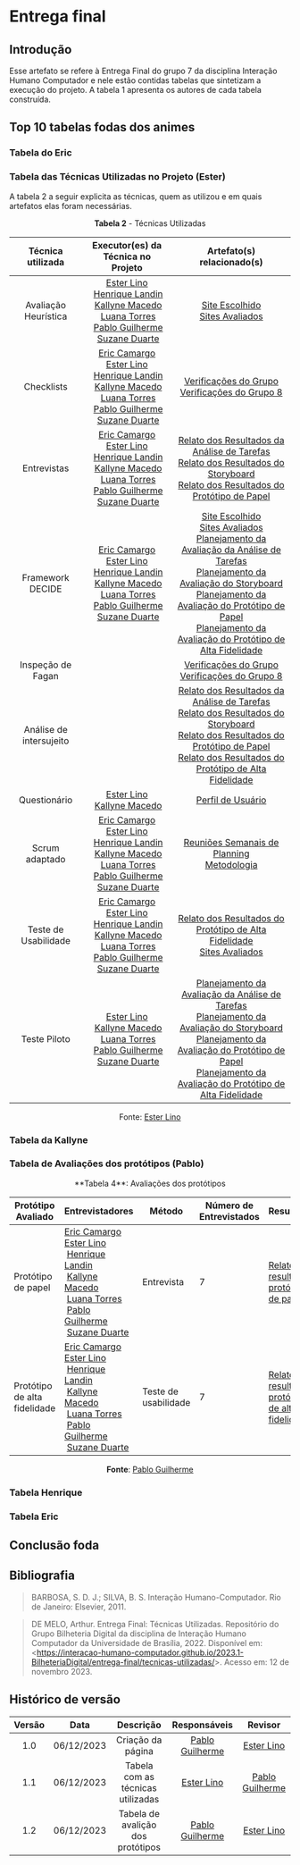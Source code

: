 # **Entrega final**

## Introdução

Esse artefato se refere à Entrega Final do grupo 7 da disciplina Interação Humano Computador e nele estão contidas tabelas que sintetizam a execução do projeto. A tabela 1 apresenta os autores de cada tabela construída.

## Top 10 tabelas fodas dos animes

### Tabela do Eric

### Tabela das Técnicas Utilizadas no Projeto (Ester)

A tabela 2 a seguir explicita as técnicas, quem as utilizou e em quais artefatos elas foram necessárias.

<center>

**Tabela 2** - Técnicas Utilizadas

|  Técnica utilizada  |  Executor(es) da Técnica no Projeto  |  Artefato(s) relacionado(s)  |
|  :---------------:  |  :--------------------------------:  |  :------------------------:  |
|  Avaliação Heurística  |  [Ester Lino](https://github.com/esteerlino)<br>  [Henrique Landin](https://github.com/henriqtorresl)<br> [Kallyne Macedo](https://github.com/kalipassos)<br>  [Luana Torres](https://github.com/luanatorress)<br>  [Pablo Guilherme](https://github.com/PabloGJBS)<br>  [Suzane Duarte](https://github.com/suzaneduarte)  |  [Site Escolhido](https://interacao-humano-computador.github.io/2023.2-OnlineJudge/primeira-entrega/site-escolhido/)<br> [Sites Avaliados](https://interacao-humano-computador.github.io/2023.2-OnlineJudge/primeira-entrega/sites-avaliados/)  |
|     Checklists      |  [Eric Camargo](https://github.com/ericcs10)<br> [Ester Lino](https://github.com/esteerlino)<br>  [Henrique Landin](https://github.com/henriqtorresl)<br> [Kallyne Macedo](https://github.com/kalipassos)<br>  [Luana Torres](https://github.com/luanatorress)<br>  [Pablo Guilherme](https://github.com/PabloGJBS)<br>  [Suzane Duarte](https://github.com/suzaneduarte) |  [Verificações do Grupo](https://interacao-humano-computador.github.io/2023.2-OnlineJudge/verificacao/grupo_7/planejamento-verificacao/)<br> [Verificações do Grupo 8](https://interacao-humano-computador.github.io/2023.2-OnlineJudge/verificacao/grupo_8/etapa_1/planejamento-verificacao/)  |
|  Entrevistas  | [Eric Camargo](https://github.com/ericcs10)<br> [Ester Lino](https://github.com/esteerlino)<br>  [Henrique Landin](https://github.com/henriqtorresl)<br> [Kallyne Macedo](https://github.com/kalipassos)<br>  [Luana Torres](https://github.com/luanatorress)<br>  [Pablo Guilherme](https://github.com/PabloGJBS)<br>  [Suzane Duarte](https://github.com/suzaneduarte) |  [Relato dos Resultados da Análise de Tarefas](https://interacao-humano-computador.github.io/2023.2-OnlineJudge/quarta-entrega/nivel1/analise_de_tarefas/relato-resultados-tarefas/) <br> [Relato dos Resultados do Storyboard](https://interacao-humano-computador.github.io/2023.2-OnlineJudge/quarta-entrega/nivel1/storyboard/relato-resultados-storyboard/)<br> [Relato dos Resultados do Protótipo de Papel](https://interacao-humano-computador.github.io/2023.2-OnlineJudge/quarta-entrega/nivel2/relato-dos-resultados-do-prot%C3%B3tipo-de-papel/)<br>  |
|  Framework DECIDE   | [Eric Camargo](https://github.com/ericcs10)<br> [Ester Lino](https://github.com/esteerlino)<br>  [Henrique Landin](https://github.com/henriqtorresl)<br> [Kallyne Macedo](https://github.com/kalipassos)<br>  [Luana Torres](https://github.com/luanatorress)<br>  [Pablo Guilherme](https://github.com/PabloGJBS)<br>  [Suzane Duarte](https://github.com/suzaneduarte) | [Site Escolhido](https://interacao-humano-computador.github.io/2023.1-BilheteriaDigital/planejamento/site-escolhido/)<br> [Sites Avaliados](https://interacao-humano-computador.github.io/2023.1-BilheteriaDigital/planejamento/sites-avaliados/)<br> [Planejamento da Avaliação da Análise de Tarefas](https://interacao-humano-computador.github.io/2023.2-OnlineJudge/quarta-entrega/nivel1/analise_de_tarefas/planejamento-avaliacao-tarefas/)<br> [Planejamento da Avaliação do Storyboard](https://interacao-humano-computador.github.io/2023.2-OnlineJudge/quarta-entrega/nivel1/storyboard/planejamento-avaliacao-storyboard/)<br> [Planejamento da Avaliação do Protótipo de Papel](https://interacao-humano-computador.github.io/2023.2-OnlineJudge/quarta-entrega/nivel2/planejamento-avaliacao-prototipo-papel/)<br> [Planejamento da Avaliação do Protótipo de Alta Fidelidade](https://interacao-humano-computador.github.io/2023.2-OnlineJudge/quarta-entrega/nivel3/planejamento-avaliacao-prototipo-alta-fidelidade/)  |
|  Inspeção de Fagan  |                                      |  [Verificações do Grupo]() <br> [Verificações do Grupo 8]()  |
|  Análise de intersujeito  |                                |  [Relato dos Resultados da Análise de Tarefas]()<br> [Relato dos Resultados do Storyboard]()<br> [Relato dos Resultados do Protótipo de Papel]()<br> [Relato dos Resultados do Protótipo de Alta Fidelidade]()  |
|  Questionário  |  [Ester Lino](https://github.com/esteerlino)<br> [Kallyne Macedo](https://github.com/kalipassos)<br>  |[Perfil de Usuário](https://interacao-humano-computador.github.io/2023.2-OnlineJudge/segunda-entrega/perfil-usuario/)  |
|  Scrum adaptado  |  [Eric Camargo](https://github.com/ericcs10)<br> [Ester Lino](https://github.com/esteerlino)<br>  [Henrique Landin](https://github.com/henriqtorresl)<br> [Kallyne Macedo](https://github.com/kalipassos)<br>  [Luana Torres](https://github.com/luanatorress)<br>  [Pablo Guilherme](https://github.com/PabloGJBS)<br>  [Suzane Duarte](https://github.com/suzaneduarte)  |[Reuniões Semanais de Planning](https://interacao-humano-computador.github.io/2023.2-OnlineJudge/atas/planejamento/reuniao-1/)<br> [Metodologia](https://interacao-humano-computador.github.io/2023.2-OnlineJudge/primeira-entrega/metodologia/)  |
|  Teste de Usabilidade  |  [Eric Camargo](https://github.com/ericcs10)<br> [Ester Lino](https://github.com/esteerlino)<br>  [Henrique Landin](https://github.com/henriqtorresl)<br> [Kallyne Macedo](https://github.com/kalipassos)<br>  [Luana Torres](https://github.com/luanatorress)<br>  [Pablo Guilherme](https://github.com/PabloGJBS)<br>  [Suzane Duarte](https://github.com/suzaneduarte) |  [Relato dos Resultados do Protótipo de Alta Fidelidade](https://interacao-humano-computador.github.io/2023.2-OnlineJudge/quarta-entrega/nivel3/relato-resultados-prototipo-alta-fidelidade/)<br> [Sites Avaliados](https://interacao-humano-computador.github.io/2023.2-OnlineJudge/primeira-entrega/sites-avaliados/)  |
|  Teste Piloto  | [Ester Lino](https://github.com/esteerlino)<br> [Kallyne Macedo](https://github.com/kalipassos)<br>  [Luana Torres](https://github.com/luanatorress)<br>  [Pablo Guilherme](https://github.com/PabloGJBS)<br>  [Suzane Duarte](https://github.com/suzaneduarte)  |  [Planejamento da Avaliação da Análise de Tarefas](https://interacao-humano-computador.github.io/2023.2-OnlineJudge/quarta-entrega/nivel1/analise_de_tarefas/planejamento-avaliacao-tarefas/)<br> [Planejamento da Avaliação do Storyboard](https://interacao-humano-computador.github.io/2023.2-OnlineJudge/quarta-entrega/nivel1/storyboard/planejamento-avaliacao-storyboard/)<br> [Planejamento da Avaliação do Protótipo de Papel](https://interacao-humano-computador.github.io/2023.2-OnlineJudge/quarta-entrega/nivel2/planejamento-avaliacao-prototipo-papel/)<br> [Planejamento da Avaliação do Protótipo de Alta Fidelidade](https://interacao-humano-computador.github.io/2023.2-OnlineJudge/quarta-entrega/nivel3/planejamento-avaliacao-prototipo-alta-fidelidade/)  |

Fonte: [Ester Lino](https://github.com/esteerlino)

</center>

### Tabela da Kallyne

### Tabela de Avaliações dos protótipos (Pablo)

<center>
**Tabela 4**: Avaliações dos protótipos

| Protótipo Avaliado | Entrevistadores |Método| Número de Entrevistados |Resultados|
|---------------|--------------------|-------------------------|---|---|
|Protótipo de papel|[Eric Camargo](https://github.com/ericcs10)<br> [Ester Lino](https://github.com/esteerlino)<br>  [Henrique Landin](https://github.com/henriqtorresl)<br> [Kallyne Macedo](https://github.com/kalipassos)<br>  [Luana Torres](https://github.com/luanatorress)<br>  [Pablo Guilherme](https://github.com/PabloGJBS)<br>  [Suzane Duarte](https://github.com/suzaneduarte)|Entrevista|7|[Relato dos resultados protótipo de papel](https://interacao-humano-computador.github.io/2023.2-OnlineJudge/quarta-entrega/nivel2/relato-dos-resultados-do-protótipo-de-papel/#12-metodo-de-avaliacao-empregado)|
|Protótipo de alta fidelidade|[Eric Camargo](https://github.com/ericcs10)<br> [Ester Lino](https://github.com/esteerlino)<br>  [Henrique Landin](https://github.com/henriqtorresl)<br> [Kallyne Macedo](https://github.com/kalipassos)<br>  [Luana Torres](https://github.com/luanatorress)<br>  [Pablo Guilherme](https://github.com/PabloGJBS)<br>  [Suzane Duarte](https://github.com/suzaneduarte)|Teste de usabilidade|7|[Relato dos resultados protótipo de alta fidelidade](https://interacao-humano-computador.github.io/2023.2-OnlineJudge/quarta-entrega/nivel3/relato-resultados-prototipo-alta-fidelidade/)|

**Fonte**: [Pablo Guilherme](https://github.com/PabloGJBS)

</center>

### Tabela Henrique

### Tabela Eric

## Conclusão foda

## Bibliografia

> BARBOSA, S. D. J.; SILVA, B. S. Interação Humano-Computador. Rio de Janeiro: Elsevier, 2011.

> DE MELO, Arthur. Entrega Final: Técnicas Utilizadas. Repositório do Grupo Bilheteria Digital da disciplina de Interação Humano Computador da Universidade de Brasília, 2022. Disponível em: <<https://interacao-humano-computador.github.io/2023.1-BilheteriaDigital/entrega-final/tecnicas-utilizadas/>>. Acesso em: 12 de novembro 2023.

## Histórico de versão

| Versão |    Data    |                  Descrição                   |         Responsáveis          |    Revisor    |
| :----: | :--------: | :------------------------------------------: | :---------------------------: | :-----------: |
|  1.0   | 06/12/2023 | Criação da página | [Pablo Guilherme](https://github.com/PabloGJBS) | [Ester Lino](https://github.com/esteerlino) |
|  1.1   | 06/12/2023 | Tabela com as técnicas utilizadas | [Ester Lino](https://github.com/esteerlino) | [Pablo Guilherme](https://github.com/PabloGJBS)|
|  1.2   | 06/12/2023 | Tabela de avalição dos protótipos | [Pablo Guilherme](https://github.com/PabloGJBS) | [Ester Lino](https://github.com/esteerlino) |
